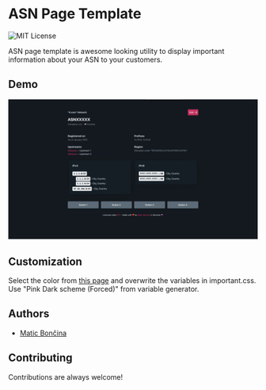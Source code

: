 # ASN Page Template
![MIT License](https://img.shields.io/badge/License-MIT-green.svg)

ASN page template is awesome looking utility to display important information about your ASN to your customers.

## Demo

![asn-screenshot](demo.jpeg)

## Customization

Select the color from [this page](https://picocss.com/docs/customization.html) and overwrite the variables in important.css. Use "Pink Dark scheme (Forced)" from variable generator.

## Authors

- [Matic Bončina](https://github.com/maticboncina)

## Contributing

Contributions are always welcome!
